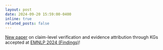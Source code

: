 ```yaml
---
layout: post
date: 2024-09-20 15:59:00-0400
inline: true
related_posts: false
---
```


<a href='https://arxiv.org/abs/2403.09724'>New paper</a> on claim-level verification and evidence attribution through KGs 
accepted at <a href='https://2024.emnlp.org/'>EMNLP 2024 (Findings)</a>!

